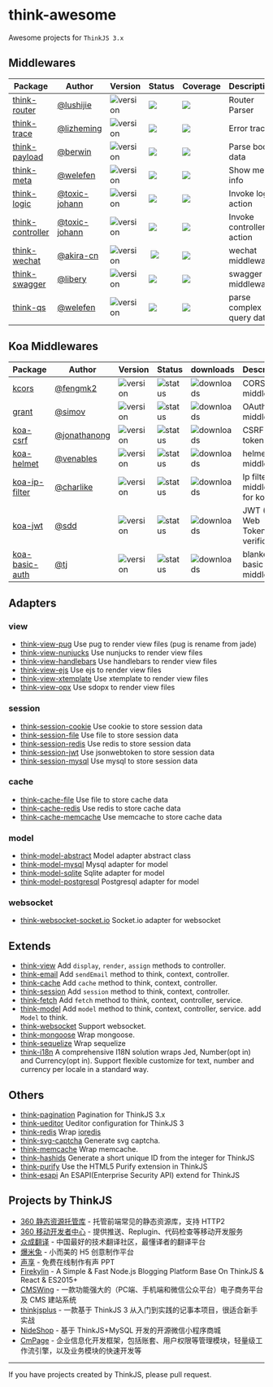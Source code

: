 # think-awesome

Awesome projects for `ThinkJS 3.x`

## Middlewares

| Package  | Author  | Version  |  Status | Coverage  | Description |
|---|---|---|---|---|---|
| [think-router](https://github.com/thinkjs/think-router) | [@lushijie](https://github.com/lushijie)  | ![version](https://img.shields.io/npm/v/think-router.svg)  |  ![](https://travis-ci.org/thinkjs/think-router.svg) | ![](https://coveralls.io/repos/github/thinkjs/think-router/badge.svg)  | Router Parser |
| [think-trace](https://github.com/thinkjs/think-trace)  | [@lizheming](https://github.com/lizheming)  | ![version](https://img.shields.io/npm/v/think-trace.svg)  |  ![](https://travis-ci.org/thinkjs/think-trace.svg) | ![](https://coveralls.io/repos/github/thinkjs/think-trace/badge.svg)  | Error trace |
| [think-payload](https://github.com/thinkjs/think-payload)  | [@berwin](https://github.com/berwin)  | ![version](https://img.shields.io/npm/v/think-payload.svg)  |  ![](https://travis-ci.org/thinkjs/think-payload.svg) | ![](https://coveralls.io/repos/github/thinkjs/think-payload/badge.svg)  | Parse body data |
| [think-meta](https://github.com/thinkjs/think-meta)  | [@welefen](https://github.com/welefen)  | ![version](https://img.shields.io/npm/v/think-meta.svg)  |  ![](https://travis-ci.org/thinkjs/think-meta.svg) | ![](https://coveralls.io/repos/github/thinkjs/think-meta/badge.svg)  | Show meta info |
| [think-logic](https://github.com/thinkjs/think-logic)  | [@toxic-johann](https://github.com/toxic-johann)  | ![version](https://img.shields.io/npm/v/think-logic.svg)  |  ![](https://travis-ci.org/thinkjs/think-logic.svg) | ![](https://coveralls.io/repos/github/thinkjs/think-logic/badge.svg)  | Invoke logic action |
| [think-controller](https://github.com/thinkjs/think-controller)  | [@toxic-johann](https://github.com/toxic-johann)  | ![version](https://img.shields.io/npm/v/think-logic.svg)  |  ![](https://travis-ci.org/thinkjs/think-controller.svg) | ![](https://coveralls.io/repos/github/thinkjs/think-controller/badge.svg)  | Invoke controller action |
| [think-wechat](https://github.com/akira-cn/think-wechat)  | [@akira-cn](https://github.com/akira-cn)  | ![version](https://img.shields.io/npm/v/think-wechat.svg)  |  ![](https://travis-ci.org/akira-cn/think-wechat.svg) | ![](https://coveralls.io/repos/github/akira-cn/think-wechat/badge.svg)  | wechat middleware |
| [think-swagger](https://github.com/libery/think-swagger)  | [@libery](https://github.com/libery)   | ![version](https://img.shields.io/npm/v/think-swagger-controller.svg)  |  ![](https://travis-ci.org/libery/think-swagger-controller.svg) | ![](https://coveralls.io/repos/github/libery/think-swagger-controller/badge.svg)  | swagger middleware |
| [think-qs](https://github.com/thinkjs/think-qs)  | [@welefen](https://github.com/welefen)  | ![version](https://img.shields.io/npm/v/think-qs.svg)  |  ![](https://travis-ci.org/thinkjs/think-qs.svg) | ![](https://coveralls.io/repos/github/thinkjs/think-qs/badge.svg)  | parse complex query data |

## Koa Middlewares 

| Package  | Author  | Version  |  Status | downloads | Description |
|---|---|---|---|---|---|
| [kcors](https://github.com/koajs/cors) | [@fengmk2](https://github.com/fengmk2) | ![version](https://img.shields.io/npm/v/kcors.svg) | ![status](https://travis-ci.org/koajs/cors.svg) | ![downloads](https://img.shields.io/npm/dm/kcors.svg) | CORS middleware |
| [grant](https://github.com/simov/grant) | [@simov](https://github.com/simov) | ![version](https://img.shields.io/npm/v/grant.svg) | ![status](https://travis-ci.org/simov/grant.svg) | ![downloads](https://img.shields.io/npm/dm/grant.svg) | OAuth middleware |
| [koa-csrf](https://github.com/koajs/csrf) | [@jonathanong](https://github.com/jonathanong) | ![version](https://img.shields.io/npm/v/koa-csrf.svg) | ![status](https://travis-ci.org/koajs/csrf.svg) | ![downloads](https://img.shields.io/npm/dm/koa-csrf.svg) | CSRF tokens |
| [koa-helmet](https://github.com/venables/koa-helmet) | [@venables](https://github.com/venables) | ![version](https://img.shields.io/npm/v/koa-helmet.svg)| ![status](https://travis-ci.org/venables/koa-helmet.svg) | ![downloads](https://img.shields.io/npm/dm/koa-helmet.svg) | helmet middleware |
| [koa-ip-filter](https://github.com/charlike/koa-ip-filter) | [@charlike](https://github.com/charlike) | ![version](https://img.shields.io/npm/v/koa-ip-filter.svg) | ![status](https://travis-ci.org/charlike/koa-ip-filter.svg) | ![downloads](https://img.shields.io/npm/dm/koa-ip-filter.svg) | Ip filter middleware for koa |
| [koa-jwt](https://github.com/koajs/jwt) | [@sdd](https://github.com/sdd) | ![version](https://img.shields.io/npm/v/koa-jwt.svg) | ![status](https://travis-ci.org/koajs/jwt.svg) | ![downloads](https://img.shields.io/npm/dm/koa-jwt.svg) | JWT (JSON Web Tokens) verification |
| [koa-basic-auth](https://github.com/koajs/basic-auth) | [@tj](https://github.com/tj) | ![version](https://img.shields.io/npm/v/koa-basic-auth.svg) | ![status](https://travis-ci.org/koajs/basic-auth.svg) | ![downloads](https://img.shields.io/npm/dm/koa-basic-auth.svg) | blanket basic auth middleware |

## Adapters

### view
* [think-view-pug](https://github.com/thinkjs/think-view-pug) Use pug to render view files (pug is rename from jade)
* [think-view-nunjucks](https://github.com/thinkjs/think-view-nunjucks) Use nunjucks to render view files
* [think-view-handlebars](https://github.com/thinkjs/think-view-handlebars) Use handlebars to render view files
* [think-view-ejs](https://github.com/thinkjs/think-view-ejs) Use ejs to render view files
* [think-view-xtemplate](https://github.com/lizheming/think-view-xtemplate) Use xtemplate to render view files
* [think-view-opx](https://github.com/wj008/think-view-opx) Use sdopx to render view files

### session
* [think-session-cookie](https://github.com/thinkjs/think-session-cookie) Use cookie to store session data
* [think-session-file](https://github.com/thinkjs/think-session-file) Use file to store session data
* [think-session-redis](https://github.com/thinkjs/think-session-redis) Use redis to store session data
* [think-session-jwt](https://github.com/thinkjs/think-session-jwt) Use jsonwebtoken to store session data
* [think-session-mysql](https://github.com/thinkjs/think-session-mysql) Use mysql to store session data

### cache
* [think-cache-file](https://github.com/thinkjs/think-cache-file) Use file to store cache data
* [think-cache-redis](https://github.com/thinkjs/think-cache-redis) Use redis to store cache data
* [think-cache-memcache](https://github.com/thinkjs/think-cache-memchache) Use memcache to store cache data

### model
* [think-model-abstract](https://github.com/thinkjs/think-model-abstract) Model adapter abstract class
* [think-model-mysql](https://github.com/thinkjs/think-model-mysql) Mysql adapter for model
* [think-model-sqlite](https://github.com/thinkjs/think-model-sqlite) Sqlite adapter for model
* [think-model-postgresql](https://github.com/thinkjs/think-model-postgresql) Postgresql adapter for model

### websocket

* [think-websocket-socket.io](https://github.com/thinkjs/think-websocket-socket.io) Socket.io adapter for websocket

## Extends

* [think-view](https://github.com/thinkjs/think-view) Add `display`, `render`, `assign` methods to controller.
* [think-email](https://github.com/thinkjs/think-email) Add `sendEmail` method to think, context, controller.
* [think-cache](https://github.com/thinkjs/think-cache) Add `cache` method to  think, context, controller. 
* [think-session](https://github.com/thinkjs/think-session) Add `session` method to  think, context, controller.
* [think-fetch](https://github.com/thinkjs/think-fetch) Add `fetch` method to  think, context, controller, service.
* [think-model](https://github.com/thinkjs/think-model) Add `model` method to  think, context, controller, service. add `Model` to think.
* [think-websocket](https://github.com/thinkjs/think-websocket) Support websocket.
* [think-mongoose](https://github.com/thinkjs/think-mongoose) Wrap mongoose.
* [think-sequelize](https://github.com/thinkjs/think-sequelize) Wrap sequelize
* [think-i18n](https://github.com/thinkjs/think-i18n) A comprehensive I18N solution wraps Jed, Number(opt in) and Currency(opt in). Support flexible customize for text, number and currency per locale in a standard way.

## Others

* [think-pagination](https://github.com/thinkjs/think-pagination) Pagination for ThinkJS 3.x
* [think-ueditor](https://github.com/uedkx/think-ueditor) Ueditor configuration for ThinkJS 3
* [think-redis](https://github.com/thinkjs/think-redis) Wrap [ioredis](https://github.com/luin/ioredis)
* [think-svg-captcha](https://github.com/thinkjs/think-svg-captcha) Generate svg captcha.
* [think-memcache](https://github.com/thinkjs/think-memcache) Wrap memcache.
* [think-hashids](https://github.com/weihongyu12/think-hashids) Generate a short unique ID from the integer for ThinkJS
* [think-purify](https://github.com/weihongyu12/think-purify) Use the HTML5 Purify extension in ThinkJS
* [think-esapi](https://github.com/weihongyu12/think-esapi) An ESAPI(Enterprise Security API) extend for ThinkJS

## Projects by ThinkJS

* [360 静态资源托管库](https://cdn.baomitu.com/) - 托管前端常见的静态资源库，支持 HTTP2
* [360 移动开发者中心](https://dc.360.cn/) - 提供推送、Replugin、代码检查等移动开发服务
* [众成翻译](http://zcfy.cc/) - 中国最好的技术翻译社区，最懂译者的翻译平台
* [爆米兔](http://www.baomitu.com/) - 小而美的 H5 创意制作平台
* [声享](https://ppt.baomitu.com/) - 免费在线制作有声 PPT
* [Firekylin](https://github.com/firekylin/firekylin) - A Simple & Fast Node.js Blogging Platform Base On ThinkJS & React & ES2015+
* [CMSWing](https://github.com/arterli/CmsWing) - 一款功能强大的（PC端、手机端和微信公众平台）电子商务平台及 CMS 建站系统
* [thinkjsplus](https://github.com/wuyanwen/thinkjsplus) - 一款基于 ThinkJS 3 从入门到实践的记事本项目，很适合新手实战
* [NideShop](https://github.com/tumobi/nideshop) - 基于 ThinkJS+MySQL 开发的开源微信小程序商城
* [CmPage](https://gitee.com/defans/cmpage) - 企业信息化开发框架，包括账套、用户权限等管理模块，轻量级工作流引擎，以及业务模块的快速开发等
----
If you have projects created by ThinkJS, please pull request.

